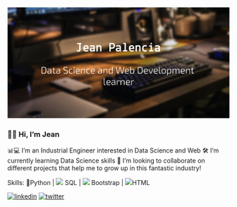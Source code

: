![](https://github.com/Jeank98/Jeank98/blob/main/src/img/banner.png?raw=true)

### 👋🏽 Hi, I’m Jean
📊💻 I’m an Industrial Engineer interested in Data Science and Web 🛠 I’m currently learning Data Science skills
🔎 I’m looking to collaborate on different projects that help me to grow up in this fantastic industry!

Skills: 🐍Python | <img src="https://img.icons8.com/officel/16/000000/database.png"/> SQL | <img src="https://img.icons8.com/color/24/000000/bootstrap.png"/>  Bootstrap | <img src="https://img.icons8.com/color/24/000000/html-5--v1.png"/>HTML



[<img src='https://cdn.jsdelivr.net/npm/simple-icons@3.0.1/icons/linkedin.svg' alt='linkedin' height='40'>](www.linkedin.com/in/jeanpalencia/)  [<img src='https://cdn.jsdelivr.net/npm/simple-icons@3.0.1/icons/twitter.svg' alt='twitter' height='40'>](https://twitter.com/_JeanPalencia)  
